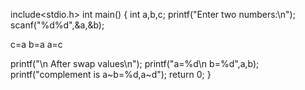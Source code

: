 include<stdio.h>
int main()
{
int a,b,c;
printf("Enter two numbers:\n");
scanf("%d%d",&a,&b);

c=a
b=a
a=c

printf("\n After swap values\n");
printf("a=%d\n b=%d",a,b);
printf("complement is a~b=%d,a~d");
return 0;
}
